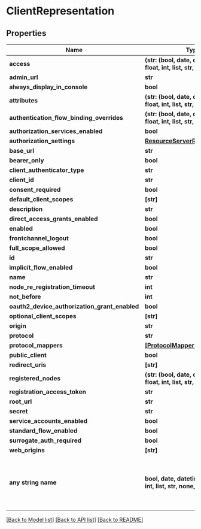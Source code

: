 # ClientRepresentation


## Properties
Name | Type | Description | Notes
------------ | ------------- | ------------- | -------------
**access** | **{str: (bool, date, datetime, dict, float, int, list, str, none_type)}** |  | [optional] 
**admin_url** | **str** |  | [optional] 
**always_display_in_console** | **bool** |  | [optional] 
**attributes** | **{str: (bool, date, datetime, dict, float, int, list, str, none_type)}** |  | [optional] 
**authentication_flow_binding_overrides** | **{str: (bool, date, datetime, dict, float, int, list, str, none_type)}** |  | [optional] 
**authorization_services_enabled** | **bool** |  | [optional] 
**authorization_settings** | [**ResourceServerRepresentation**](ResourceServerRepresentation.md) |  | [optional] 
**base_url** | **str** |  | [optional] 
**bearer_only** | **bool** |  | [optional] 
**client_authenticator_type** | **str** |  | [optional] 
**client_id** | **str** |  | [optional] 
**consent_required** | **bool** |  | [optional] 
**default_client_scopes** | **[str]** |  | [optional] 
**description** | **str** |  | [optional] 
**direct_access_grants_enabled** | **bool** |  | [optional] 
**enabled** | **bool** |  | [optional] 
**frontchannel_logout** | **bool** |  | [optional] 
**full_scope_allowed** | **bool** |  | [optional] 
**id** | **str** |  | [optional] 
**implicit_flow_enabled** | **bool** |  | [optional] 
**name** | **str** |  | [optional] 
**node_re_registration_timeout** | **int** |  | [optional] 
**not_before** | **int** |  | [optional] 
**oauth2_device_authorization_grant_enabled** | **bool** |  | [optional] 
**optional_client_scopes** | **[str]** |  | [optional] 
**origin** | **str** |  | [optional] 
**protocol** | **str** |  | [optional] 
**protocol_mappers** | [**[ProtocolMapperRepresentation]**](ProtocolMapperRepresentation.md) |  | [optional] 
**public_client** | **bool** |  | [optional] 
**redirect_uris** | **[str]** |  | [optional] 
**registered_nodes** | **{str: (bool, date, datetime, dict, float, int, list, str, none_type)}** |  | [optional] 
**registration_access_token** | **str** |  | [optional] 
**root_url** | **str** |  | [optional] 
**secret** | **str** |  | [optional] 
**service_accounts_enabled** | **bool** |  | [optional] 
**standard_flow_enabled** | **bool** |  | [optional] 
**surrogate_auth_required** | **bool** |  | [optional] 
**web_origins** | **[str]** |  | [optional] 
**any string name** | **bool, date, datetime, dict, float, int, list, str, none_type** | any string name can be used but the value must be the correct type | [optional]

[[Back to Model list]](../README.md#documentation-for-models) [[Back to API list]](../README.md#documentation-for-api-endpoints) [[Back to README]](../README.md)


